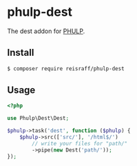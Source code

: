 # phulp-dest

The dest addon for [PHULP](https://github.com/reisraff/phulp).

## Install

```bash
$ composer require reisraff/phulp-dest
```

## Usage

```php
<?php

use Phulp\Dest\Dest;

$phulp->task('dest', function ($phulp) {
    $phulp->src(['src/'], '/html$/')
        // write your files for "path/"
        ->pipe(new Dest('path/'));
});

```

